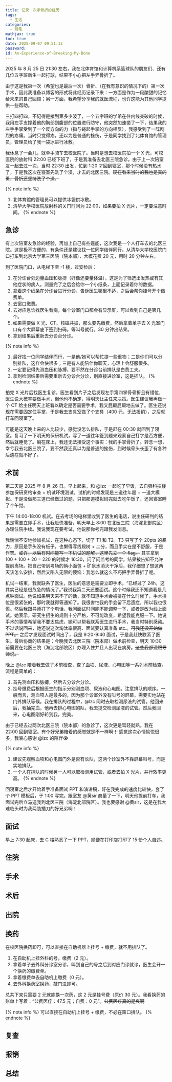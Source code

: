 ```yaml
---
title: 记录一次手骨折的经历
tags:
  - 生活
categories:
  - 随笔
mathjax: true
toc: true
date: 2025-09-07 09:51:13
password:
id: An-Experience-of-Breaking-My-Bone
---
```


2025 年 8 月 25 日 21:30 左右，我在北体育馆和计算机系篮球队的朋友们、还有几位五字班新生一起打球，结果不小心把左手弄骨折了。

由于这是我第一次（希望也是最后一次）骨折、（在我有意识的情况下的）第一次手术，因此我准备以博客的形式将此经历记录下来：一方面是作为一段酸甜的记忆给未来的自己回顾；另一方面，我希望分享我的就医流程，也许这能为其他同学提供一些帮助。

<!--more-->

三打四打四，不记得是接到第多少波了，一个五字班的学弟在往内线突破的时候，我用左手支撑着他的胸部到腹部的位置进行防守，他突然加速凿了一下，结果我的左手手掌受到了一个反方向的力（指与蜷起手掌的方向相反），我感受到了一阵剧烈的疼痛。当时只觉得疼，还以为是普通的挫伤，于是同学找到了北体育馆的管理员，管理员给了我一袋冰进行冰敷。

我休息了一会儿，就单手骑车去校医院了。当时是想去校医院拍一个 X 光，可校医院的放射科 22:00 已经下班了，于是我准备去北医三院急诊。由于上一次陪室友一起去过一次，当时 22:30 出发，忙到 1:20 才回到寝室，那个时候没有热水了，于是我这次在寝室先洗了个澡，才去的北医三院。~~现在看来当时的我也是真的勇，骨折还坚持洗了个澡。~~

{% note info %}
1. 北体育馆的管理员可以提供冰袋供冰敷。
2. 清华大学校医院放射科的关门时间为 22:00，如果要拍 X 光片，一定要注意时间。
{% endnote %}

## 急诊

有上次陪室友急诊的经验，再加上自己有些逞能，这次我是一个人打车去的北医三院。这是极不方便的，有条件还是建议找一位同学结伴同行。从清华大学校医院门口打车到北京大学第三医院（院本部），大概花费 20 元，用时 20 分钟左右。

到了医院门口，从电梯下至 -1 楼，过安检后：

1. 在分诊台旁边量血压和脉搏（好像还要量体温），这是为了筛选出发热或有其他症状的病人。测量完了之后会给你一个小纸条，上面记录着你的数据。
2. 拿着这个纸条在分诊台进行分诊，告诉医生哪里不适，之后会帮你挂号开个缴费单。
3. 去窗口缴费。
4. 去对应急诊找医生看病，每个诊室门口都会有显示屏，可以看到自己是第几个。
5. 如果需要做 X 光、CT、核磁共振，那么要先缴费，然后拿着单子去 X 光室门口有个大屏幕底下签到扫码。等叫号就行。30 分钟出结果。
6. 拿到结果后重新去分诊台分诊。

{% note info %}
1. 最好找一位同学结伴而行，一是他/她可以帮忙提一些重物；二是你们可以分别排队，这样会快很多；三是有人能陪伴你聊天，心理上会舒服很多。
2. 一定要记得先测血压和脉搏，要不然在分诊台前排队是白费工夫。
3. 拿到检测结果后需要重新去分诊台分诊，别直接进诊室，这是插队。
{% endnote %}

拍完 X 光片后找医生复诊，医生看到片子之后发现左手第四掌骨骨折且有错位，医生说大概率要做手术，但他也不确定，得明天让主任来决策。医生建议我再做一个 CT 给主任明天上班看以确定是否需要手术，我又屁颠屁颠地去做了。医生还说现在需要固定住手掌，于是我去支具室做了个支具（400 元，无法报销），之后就打车回寝室了。

可能是这天晚上来的人比较少，感觉没怎么排队，于是赶在 00:30 就回到了寝室。复习了一下明天的保研机试，写了一道往年签到题来观察自己打字是否方便，然后就睡觉了。躺在床上，我还无法接受这个事实：我的手掌骨折了。转念一想，幸亏我去北医三院了，要不然我还真以为是普通的挫伤，到时候骨头长歪了有各种后遗症就不好了。

## 术前

第二天是 2025 年 8 月 26 日。早上起来，和 @lzc 一起吃了早饭，去自强科技楼参加保研资格审查 + 机试环境测试。试机的时候发现是三道往年题 + 一道大模拟。于是没做那三道已经做过的题，只把那道模拟码完就去吃午饭了，还回寝室睡了个午觉。

下午 14:00-18:00 机试。在去考场的电梯里收到了医生的电话，说主任研判的结果是需要立即手术，让我赶快准备，明天早上 8:00 在北医三院（海淀北部院区）办理住院手续。我说我现在要考试，他说那你考完跟我发消息。

我惴惴不安地参加机试，在这种心态下，切了 T1 和 T2。T3 只写了个 20pts 的暴力，原因是手头没有板子，也懒得写线段树 + 二分，而且手实在是不舒服，于是作罢。~~或许，以后有时间能写一下机试的题解，这里先立一个 flag。~~ 其实拿到 100 + 100 + 20 = 220 的时候才 16:30，问了问监考的同学，结果被告知不允许提前离场。把自己带到考场的俩小面包 + 矿泉水消灭干净后，我仔细想了想这两天该怎么安排，然后又陷入无限的懊恼：我怎么就这么不巧把手弄骨折了呢。

机试一结束，我就联系了医生，医生的意思是需要立即手术。“已经过了 24h，这其实已经是很危急的情况了。”我说我第二天还要面试。这个时候我还不知道我是几点钟面试。他说如果明天来不了的话，就不知道手术会被排在什么时候了，手术排位是很紧张的，那时我就得等通知了。我很害怕我的手会留下后遗症，所以我也很慌。然后我跟导师打了个电话，我问面试时间能不能调整一下，或者是改为线上面试。她表示，研究生招生的规则十分严格，不可能改变，希望我能克服一下。她说手术的事情希望我不要太焦虑，她可以帮我联系医生进行手术，我当时特别感动。不过话说回来，她还说这次淘汰率很高、面试要认真准备 etc.。~~可我还没开始做 PPT。~~ 之后才发现面试时间出了，我是 9:20-9:40 面试，于是我赶快联系了医生。最后协商的结果是：今晚我去北医三院（院本部）做术前检查，明天 10:30 前需要在北医三院（海淀北部院区）办理入住并且人出现在病房。~~这些我都没跟导师说。~~

晚上 @lzc 陪着我去做了术前检查，查了血项、尿液、心电图等一系列术前检查。流程是简单的：

1. 首先测血压和脉搏，然后去分诊台分诊。
2. 挂号缴费后根据医生的指示分别测血项、尿液和心电图。注意排队的顺序。一般而言，测血项人是最多的，因为那个诊室外没有叫号的屏幕，需要实地站在门外排队等候。我在排队的过程中，@lzc 同时去取检测尿液的试管。他回来后，我抽完血，他再去排心电图的队，我去提交检测尿液的试管。然后我回来，心电图刚好轮到我。完美。

由于已经去过两次北医三院（院本部）的急诊了，这次更是驾轻就熟。我在 22:00 回到寝室。~~有个好兄弟陪着的感觉就是不一样啊！~~ 感觉这次心情愉悦很多，我衷心感谢 @lzc 的陪伴😭

{% note info %}
1. 建议先观察血项和心电图门外是否有长队，这两个诊室外不靠屏幕叫号，而是实地排队。
2. 一个人在排队的时候另一人可以取检测用试管，或者去拍 X 光片，并行效率更高。
{% endnote %}

回寝室之后才开始着手准备面试 PPT 和演讲稿，好在我完成的速度比较快，套了个 PPT 模板后，于 1:00 写完。跟室友 @黄sir 商量了一下，明天他提前打车，我面试完后立马送我到北医三院（海淀北部院区）。我也要感谢 @黄sir，这是在我大难临头时为我两肋插刀的好兄弟啊！

## 面试

早上 7:30 起床，去 C 楼熟悉了一下 PPT，顺便在打印店打印了 15 份个人自述。

## 住院

## 手术

## 术后

## 出院



## 换药

在校医院换药即可，可以直接在自助机器上挂号 + 缴费，就不用排队了。

1. 在自助机上挂外科的号，缴费（2 元）。
2. 拿着单子去外科分诊室分诊，叫到自己的号之后到对应门诊就诊，医生会开一个换药的缴费单。
3. 拿着缴费单去自助机上缴费（0 元）。
4. 去外科换药室换药，敲门进即可。

总共下来只需要 2 元就能换一次药，这 2 元是挂号费（原价 30 元）。我看换药的账单上写着：“公费医疗：47.5 元；自费：0 元”。~~公费医疗真的是爽啊~~

{% note info %}
可以直接在自助机上挂号 + 缴费，不必在窗口排队。
{% endnote %}

## 复查

## 报销

## 总结

